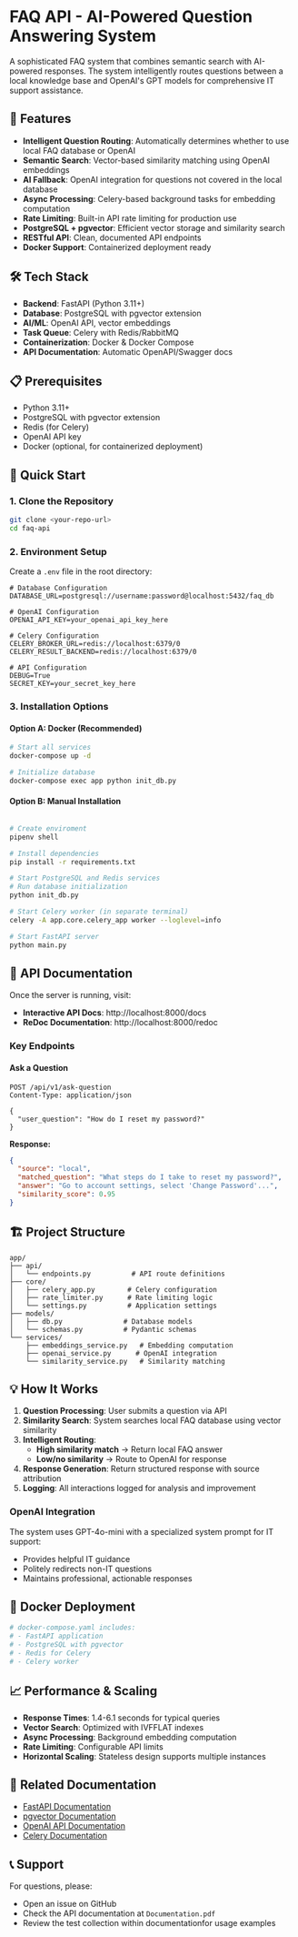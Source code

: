 # FAQ API - AI-Powered Question Answering System

A sophisticated FAQ system that combines semantic search with AI-powered responses. The system intelligently routes questions between a local knowledge base and OpenAI's GPT models for comprehensive IT support assistance.

## 🚀 Features

- **Intelligent Question Routing**: Automatically determines whether to use local FAQ database or OpenAI
- **Semantic Search**: Vector-based similarity matching using OpenAI embeddings
- **AI Fallback**: OpenAI integration for questions not covered in the local database
- **Async Processing**: Celery-based background tasks for embedding computation
- **Rate Limiting**: Built-in API rate limiting for production use
- **PostgreSQL + pgvector**: Efficient vector storage and similarity search
- **RESTful API**: Clean, documented API endpoints
- **Docker Support**: Containerized deployment ready

## 🛠️ Tech Stack

- **Backend**: FastAPI (Python 3.11+)
- **Database**: PostgreSQL with pgvector extension
- **AI/ML**: OpenAI API, vector embeddings
- **Task Queue**: Celery with Redis/RabbitMQ
- **Containerization**: Docker & Docker Compose
- **API Documentation**: Automatic OpenAPI/Swagger docs

## 📋 Prerequisites

- Python 3.11+
- PostgreSQL with pgvector extension
- Redis (for Celery)
- OpenAI API key
- Docker (optional, for containerized deployment)

## 🚀 Quick Start

### 1. Clone the Repository

```bash
git clone <your-repo-url>
cd faq-api
```

### 2. Environment Setup

Create a `.env` file in the root directory:

```env
# Database Configuration
DATABASE_URL=postgresql://username:password@localhost:5432/faq_db

# OpenAI Configuration
OPENAI_API_KEY=your_openai_api_key_here

# Celery Configuration
CELERY_BROKER_URL=redis://localhost:6379/0
CELERY_RESULT_BACKEND=redis://localhost:6379/0

# API Configuration
DEBUG=True
SECRET_KEY=your_secret_key_here
```

### 3. Installation Options

#### Option A: Docker (Recommended)

```bash
# Start all services
docker-compose up -d

# Initialize database
docker-compose exec app python init_db.py
```

#### Option B: Manual Installation

```bash

# Create enviroment 
pipenv shell

# Install dependencies
pip install -r requirements.txt

# Start PostgreSQL and Redis services
# Run database initialization
python init_db.py

# Start Celery worker (in separate terminal)
celery -A app.core.celery_app worker --loglevel=info

# Start FastAPI server
python main.py
```

## 📖 API Documentation

Once the server is running, visit:
- **Interactive API Docs**: http://localhost:8000/docs
- **ReDoc Documentation**: http://localhost:8000/redoc

### Key Endpoints

#### Ask a Question
```http
POST /api/v1/ask-question
Content-Type: application/json

{
  "user_question": "How do I reset my password?"
}
```

**Response:**
```json
{
  "source": "local",
  "matched_question": "What steps do I take to reset my password?",
  "answer": "Go to account settings, select 'Change Password'...",
  "similarity_score": 0.95
}
```
## 🏗️ Project Structure

```
app/
├── api/
│   └── endpoints.py          # API route definitions
├── core/
│   ├── celery_app.py        # Celery configuration
│   ├── rate_limiter.py      # Rate limiting logic
│   └── settings.py          # Application settings
├── models/
│   ├── db.py               # Database models
│   └── schemas.py          # Pydantic schemas
└── services/
    ├── embeddings_service.py   # Embedding computation
    ├── openai_service.py      # OpenAI integration
    └── similarity_service.py   # Similarity matching
```

## 💡 How It Works

1. **Question Processing**: User submits a question via API
2. **Similarity Search**: System searches local FAQ database using vector similarity
3. **Intelligent Routing**: 
   - **High similarity match** → Return local FAQ answer
   - **Low/no similarity** → Route to OpenAI for response
4. **Response Generation**: Return structured response with source attribution
5. **Logging**: All interactions logged for analysis and improvement


### OpenAI Integration

The system uses GPT-4o-mini with a specialized system prompt for IT support:
- Provides helpful IT guidance
- Politely redirects non-IT questions
- Maintains professional, actionable responses


## 🐳 Docker Deployment

```yaml
# docker-compose.yaml includes:
# - FastAPI application
# - PostgreSQL with pgvector
# - Redis for Celery
# - Celery worker
```

## 📈 Performance & Scaling

- **Response Times**: 1.4-6.1 seconds for typical queries
- **Vector Search**: Optimized with IVFFLAT indexes
- **Async Processing**: Background embedding computation
- **Rate Limiting**: Configurable API limits
- **Horizontal Scaling**: Stateless design supports multiple instances

## 🔗 Related Documentation

- [FastAPI Documentation](https://fastapi.tiangolo.com/)
- [pgvector Documentation](https://github.com/pgvector/pgvector)
- [OpenAI API Documentation](https://platform.openai.com/docs)
- [Celery Documentation](https://docs.celeryproject.org/)

## 📞 Support

For questions, please:
- Open an issue on GitHub
- Check the API documentation at `Documentation.pdf`
- Review the test collection within documentationfor usage examples

